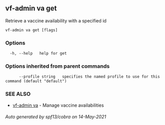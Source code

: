 ## vf-admin va get

Retrieve a vaccine availability with a specified id

```
vf-admin va get [flags]
```

### Options

```
  -h, --help   help for get
```

### Options inherited from parent commands

```
      --profile string   specifies the named profile to use for this command (default "default")
```

### SEE ALSO

* [vf-admin va](vf-admin_va.md)	 - Manage vaccine availabilities

###### Auto generated by spf13/cobra on 14-May-2021
